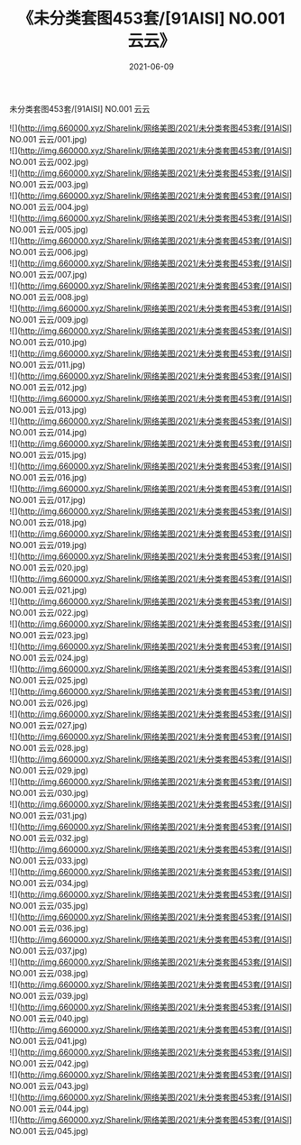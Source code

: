 ﻿---
layout: post
title:  《未分类套图453套/[91AISI] NO.001 云云》
date:   2021-06-09
img: http://img.660000.xyz/Sharelink/网络美图/2021/未分类套图453套/[91AISI] NO.001 云云/000.jpg
categories: [美女, 清纯, 唯美]
---

未分类套图453套/[91AISI] NO.001 云云

 ![](http://img.660000.xyz/Sharelink/网络美图/2021/未分类套图453套/[91AISI] NO.001 云云/001.jpg) <br>![](http://img.660000.xyz/Sharelink/网络美图/2021/未分类套图453套/[91AISI] NO.001 云云/002.jpg) <br>![](http://img.660000.xyz/Sharelink/网络美图/2021/未分类套图453套/[91AISI] NO.001 云云/003.jpg) <br>![](http://img.660000.xyz/Sharelink/网络美图/2021/未分类套图453套/[91AISI] NO.001 云云/004.jpg) <br>![](http://img.660000.xyz/Sharelink/网络美图/2021/未分类套图453套/[91AISI] NO.001 云云/005.jpg) <br>![](http://img.660000.xyz/Sharelink/网络美图/2021/未分类套图453套/[91AISI] NO.001 云云/006.jpg) <br>![](http://img.660000.xyz/Sharelink/网络美图/2021/未分类套图453套/[91AISI] NO.001 云云/007.jpg) <br>![](http://img.660000.xyz/Sharelink/网络美图/2021/未分类套图453套/[91AISI] NO.001 云云/008.jpg) <br>![](http://img.660000.xyz/Sharelink/网络美图/2021/未分类套图453套/[91AISI] NO.001 云云/009.jpg) <br>![](http://img.660000.xyz/Sharelink/网络美图/2021/未分类套图453套/[91AISI] NO.001 云云/010.jpg) <br>![](http://img.660000.xyz/Sharelink/网络美图/2021/未分类套图453套/[91AISI] NO.001 云云/011.jpg) <br>![](http://img.660000.xyz/Sharelink/网络美图/2021/未分类套图453套/[91AISI] NO.001 云云/012.jpg) <br>![](http://img.660000.xyz/Sharelink/网络美图/2021/未分类套图453套/[91AISI] NO.001 云云/013.jpg) <br>![](http://img.660000.xyz/Sharelink/网络美图/2021/未分类套图453套/[91AISI] NO.001 云云/014.jpg) <br>![](http://img.660000.xyz/Sharelink/网络美图/2021/未分类套图453套/[91AISI] NO.001 云云/015.jpg) <br>![](http://img.660000.xyz/Sharelink/网络美图/2021/未分类套图453套/[91AISI] NO.001 云云/016.jpg) <br>![](http://img.660000.xyz/Sharelink/网络美图/2021/未分类套图453套/[91AISI] NO.001 云云/017.jpg) <br>![](http://img.660000.xyz/Sharelink/网络美图/2021/未分类套图453套/[91AISI] NO.001 云云/018.jpg) <br>![](http://img.660000.xyz/Sharelink/网络美图/2021/未分类套图453套/[91AISI] NO.001 云云/019.jpg) <br>![](http://img.660000.xyz/Sharelink/网络美图/2021/未分类套图453套/[91AISI] NO.001 云云/020.jpg) <br>![](http://img.660000.xyz/Sharelink/网络美图/2021/未分类套图453套/[91AISI] NO.001 云云/021.jpg) <br>![](http://img.660000.xyz/Sharelink/网络美图/2021/未分类套图453套/[91AISI] NO.001 云云/022.jpg) <br>![](http://img.660000.xyz/Sharelink/网络美图/2021/未分类套图453套/[91AISI] NO.001 云云/023.jpg) <br>![](http://img.660000.xyz/Sharelink/网络美图/2021/未分类套图453套/[91AISI] NO.001 云云/024.jpg) <br>![](http://img.660000.xyz/Sharelink/网络美图/2021/未分类套图453套/[91AISI] NO.001 云云/025.jpg) <br>![](http://img.660000.xyz/Sharelink/网络美图/2021/未分类套图453套/[91AISI] NO.001 云云/026.jpg) <br>![](http://img.660000.xyz/Sharelink/网络美图/2021/未分类套图453套/[91AISI] NO.001 云云/027.jpg) <br>![](http://img.660000.xyz/Sharelink/网络美图/2021/未分类套图453套/[91AISI] NO.001 云云/028.jpg) <br>![](http://img.660000.xyz/Sharelink/网络美图/2021/未分类套图453套/[91AISI] NO.001 云云/029.jpg) <br>![](http://img.660000.xyz/Sharelink/网络美图/2021/未分类套图453套/[91AISI] NO.001 云云/030.jpg) <br>![](http://img.660000.xyz/Sharelink/网络美图/2021/未分类套图453套/[91AISI] NO.001 云云/031.jpg) <br>![](http://img.660000.xyz/Sharelink/网络美图/2021/未分类套图453套/[91AISI] NO.001 云云/032.jpg) <br>![](http://img.660000.xyz/Sharelink/网络美图/2021/未分类套图453套/[91AISI] NO.001 云云/033.jpg) <br>![](http://img.660000.xyz/Sharelink/网络美图/2021/未分类套图453套/[91AISI] NO.001 云云/034.jpg) <br>![](http://img.660000.xyz/Sharelink/网络美图/2021/未分类套图453套/[91AISI] NO.001 云云/035.jpg) <br>![](http://img.660000.xyz/Sharelink/网络美图/2021/未分类套图453套/[91AISI] NO.001 云云/036.jpg) <br>![](http://img.660000.xyz/Sharelink/网络美图/2021/未分类套图453套/[91AISI] NO.001 云云/037.jpg) <br>![](http://img.660000.xyz/Sharelink/网络美图/2021/未分类套图453套/[91AISI] NO.001 云云/038.jpg) <br>![](http://img.660000.xyz/Sharelink/网络美图/2021/未分类套图453套/[91AISI] NO.001 云云/039.jpg) <br>![](http://img.660000.xyz/Sharelink/网络美图/2021/未分类套图453套/[91AISI] NO.001 云云/040.jpg) <br>![](http://img.660000.xyz/Sharelink/网络美图/2021/未分类套图453套/[91AISI] NO.001 云云/041.jpg) <br>![](http://img.660000.xyz/Sharelink/网络美图/2021/未分类套图453套/[91AISI] NO.001 云云/042.jpg) <br>![](http://img.660000.xyz/Sharelink/网络美图/2021/未分类套图453套/[91AISI] NO.001 云云/043.jpg) <br>![](http://img.660000.xyz/Sharelink/网络美图/2021/未分类套图453套/[91AISI] NO.001 云云/044.jpg) <br>![](http://img.660000.xyz/Sharelink/网络美图/2021/未分类套图453套/[91AISI] NO.001 云云/045.jpg) <br>